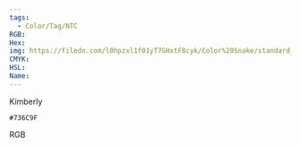 ```yaml
---
tags:
  - Color/Tag/NTC
RGB:
Hex:
img: https://filedn.com/l0hpzxl1f01yT7GHxtF8cyk/Color%20Snake/standard_csv_to_svg/736C9F.svg
CMYK:
HSL:
Name:
---
```

Kimberly
```palette
#736C9F
```
RGB
